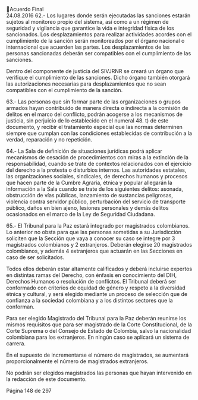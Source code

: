 Acuerdo Final  
24.08.2016 
62.- Los lugares donde serán ejecutadas las sanciones estarán sujetos al monitoreo propio del sistema, así 
como a un régimen de seguridad y vigilancia que garantice la vida e integridad física de los sancionados. 
Los  desplazamientos  para  realizar  actividades  acordes  con  el  cumplimiento  de  la  sanción  serán 
monitoreados por el órgano nacional o internacional que acuerden las partes. Los desplazamientos de las 
personas sancionadas deberán ser compatibles con el cumplimiento de las sanciones.  
 
Dentro del componente de justicia del SIVJRNR se creará un órgano que verifique el cumplimiento de las 
sanciones.  Dicho  órgano  también  otorgará  las  autorizaciones  necesarias  para  desplazamientos  que  no 
sean compatibles con el cumplimiento de la sanción. 
 
63.-  Las  personas  que  sin  formar  parte  de  las  organizaciones  o  grupos  armados  hayan  contribuido  de 
manera  directa  o  indirecta  a  la  comisión  de  delitos  en  el  marco  del  conflicto,  podrán  acogerse  a  los 
mecanismos de justicia, sin perjuicio de lo establecido en el numeral 48. t) de este documento, y recibir 
el tratamiento especial que las normas determinen siempre que cumplan con las condiciones establecidas 
de contribución a la verdad, reparación y no repetición. 
 
64.-  La  Sala  de  definición  de  situaciones  jurídicas  podrá  aplicar  mecanismos  de  cesación  de 
procedimientos con miras a la extinción de la responsabilidad, cuando se trate de contextos relacionados 
con  el  ejercicio  del  derecho  a  la  protesta  o  disturbios  internos.  Las  autoridades  estatales,  las 
organizaciones  sociales,  sindicales,  de  derechos  humanos  y  procesos  que  hacen  parte  de  la  Cumbre 
Agraria,  étnica  y  popular  allegarán  la  información  a  la  Sala  cuando  se  trate  de  los  siguientes  delitos: 
asonada,  obstrucción  de  vías  públicas,  lanzamiento  de  sustancias  peligrosas,  violencia  contra  servidor 
público, perturbación del servicio de transporte público, daños en bien ajeno, lesiones personales y demás 
delitos ocasionados en el marco de la Ley de Seguridad Ciudadana. 
 
65.- El Tribunal para la Paz estará integrado por magistrados colombianos. Lo anterior no obsta para que 
las personas sometidas a su Jurisdicción soliciten que la Sección que vaya a conocer su caso se integre por 
3 magistrados colombianos y 2 extranjeros. Deberán elegirse 20 magistrados colombianos, y además 4 
extranjeros que actuarán en las Secciones en caso de ser solicitados.  
 
Todos  ellos  deberán  estar  altamente  calificados  y  deberá  incluirse  expertos  en  distintas  ramas  del 
Derecho, con énfasis en conocimiento del DIH, Derechos Humanos o resolución de conflictos. El Tribunal 
deberá ser conformado con criterios de equidad de género y respeto a la diversidad étnica y cultural, y 
será elegido mediante un proceso de selección que de confianza a la sociedad colombiana y a los distintos 
sectores que la conforman. 
 
Para ser elegido Magistrado del Tribunal para la Paz deberán reunirse los mismos requisitos que para ser 
magistrado de la Corte Constitucional, de la Corte Suprema o del Consejo de Estado de Colombia, salvo la 
nacionalidad colombiana para los extranjeros. En ningún caso se aplicará un sistema de carrera.  
 
En el supuesto de incrementarse el número de magistrados, se aumentará proporcionalmente el número 
de magistrados extranjeros.  
 
No  podrán  ser  elegidos  magistrados  las  personas  que  hayan  intervenido  en  la  redacción  de  este 
documento.   
 
Página 148 de 297 
 

